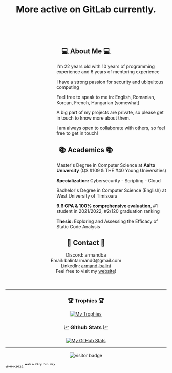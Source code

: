 
<!--

              Github please allow us to use <style> on README files...

               Atrocity ahead caused by the lack of styling options 

-->


<div>
<h1 align="center">More active on GitLab currently.</h1> <br><br><br>
</div>

<!-- ABOUT ME -->

<h2 align="center">💻 About Me 💻</h2>
<div>  
  <dl><dd><dl><dd><dl><dd><dl><dd>I'm 22 years old with 10 years of programming experience and 6 years of mentoring experience</dd></dl></dd></dl></dd></dl></dd></dl>
   
  <dl><dd><dl><dd><dl><dd><dl><dd>I have a strong passion for security and ubiquitous computing</dd></dl></dd></dl></dd></dl></dd></dl>
  
  <dl><dd><dl><dd><dl><dd><dl><dd>Feel free to speak to me in: English, Romanian, Korean, French, Hungarian (somewhat)</dd></dl></dd></dl></dd></dl></dd></dl>
  
  <dl><dd><dl><dd><dl><dd><dl><dd>A big part of my projects are private, so please get in touch to know more about them.</dd></dl></dd></dl></dd></dl></dd></dl>
  
  <dl><dd><dl><dd><dl><dd><dl><dd>I am always open to collaborate with others, so feel free to get in touch!</dd></dl></dd></dl></dd></dl></dd></dl>
 </div>

<!-- ACADEMICS -->

<h2 align="center">📚 Academics 📚</h2>
<div>  
  <dl><dd><dl><dd><dl><dd><dl><dd>Master's Degree in Computer Science at <b>Aalto University</b> (QS #109 & THE #40 Young Universities)<br></dd></dl></dd></dl></dd></dl></dd></dl>
   
  <dl><dd><dl><dd><dl><dd><dl><dd><b>Specialization:</b> Cybersecurity - Scripting - Cloud<br></dd></dl></dd></dl></dd></dl></dd></dl>
  
  <dl><dd><dl><dd><dl><dd><dl><dd>Bachelor's Degree in Computer Science (English) at West University of Timisoara<br></dd></dl></dd></dl></dd></dl></dd></dl>
  
  <dl><dd><dl><dd><dl><dd><dl><dd><b>9.6 GPA & 100% comprehensive evaluation</b>, #1 student in 2021/2022, #2/120 graduation ranking<br></dd></dl></dd></dl></dd></dl></dd></dl>
  
  <dl><dd><dl><dd><dl><dd><dl><dd><b>Thesis:</b> Exploring and Assessing the Efficacy of Static Code Analysis<br></dd></dl></dd></dl></dd></dl></dd></dl>
 </div>

<!-- CONTACT -->

<h2 align="center"> 📱 Contact 📱 </h2>
<div align="center"> 
  Discord: armandba <br>
  Email: balintarmand0@gmail.com <br>
  LinkedIn: <a href="https://www.linkedin.com/in/armand-balint/">armand-balint</a> <br>
  Feel free to visit my <a href="https://zedpaixd.github.io">website</a>! <br>
</div><br><br>

---

<h3 align="center"> 	🏆 Trophies 🏆</h2>

<p align="center">
<a href="https://github.com/zedpaixd/zedpaixd/">
  <img align="center" src="https://github-profile-trophy.vercel.app/?username=zedpaixd&theme=nord&title=Joined2020,Stars,Followers,Repositories,Commits,MultiLanguage" alt="My Trophies" />
</a>
</p>

<h3 align="center"> &#x1f4c8; Github Stats &#x1f4c8;</h2>
<!--
<p align="center">
<a href="https://github.com/zedpaixd/zedpaixd/">
  <img align="center" src="https://github-readme-stats.vercel.app/api/top-langs/?username=zedpaixd&hide=shaderlab,assembly,pascal,php&title_color=6aa6f8&text_color=8a919a&icon_color=6aa6f8&bg_color=22272e" alt="My GitHub Stats" />
</a>
-->
<p align="center">
<a href="https://github.com/zedpaixd/zedpaixd/">
  <img align="center" src="https://github-readme-stats.vercel.app/api?username=zedpaixd&show_icons=true&line_height=27&count_private=true&title_color=6aa6f8&text_color=8a919a&icon_color=6aa6f8&bg_color=22272e" alt="My GitHub Stats" />
</a>
</p>


---

<p  align="center">
  <img src="https://visitor-badge.laobi.icu/badge?page_id=${zedpaixd}.${zedpaixd}" alt="visitor badge"/>
</p>


₁₆.₀₄.₂₀₂₂ ʷᵃˢ ᵃ ᵛᵉʳʸ ᶠᵘⁿ ᵈᵃʸ
